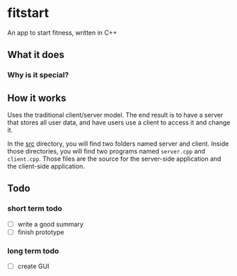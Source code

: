 # fitstart

An app to start fitness, written in C++


## What it does

### Why is it special?

## How it works

Uses the traditional client/server model. The end result is to have a server
that stores all user data, and have users use a client to access it and change
it.

In the [src](https://github.com/teamwolfbytes/fitstart/tree/main/src) directory,
you will find two folders named server and client. Inside those directories, you
will find two programs named `server.cpp` and `client.cpp`. Those files are the
source for the server-side application and the client-side application.

## Todo
### short term todo
- [ ] write a good summary
- [ ] finish prototype
### long term todo
- [ ] create GUI
